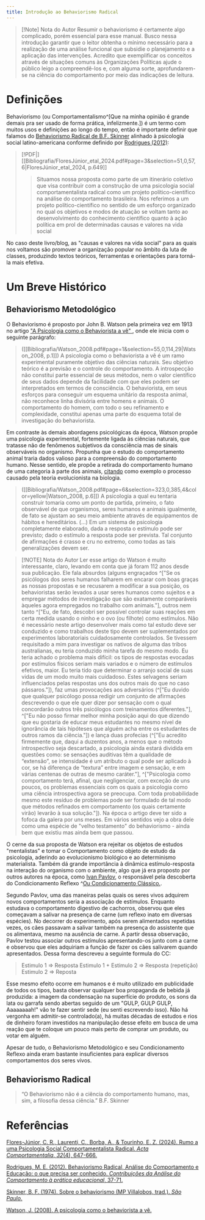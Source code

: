 ```yaml
---
title: Introdução ao Behaviorismo Radical
---
```

> [!Note] Nota do Autor
> Resumir o behaviorismo é certamente algo complicado, porém essencial para esse manual. Busco nessa introdução garantir que o leitor obtenha o mínimo necessário para a realização de uma análise funcional que subsidie o planejamento e a aplicação das intervenções. Acredito que exemplificar os conceitos através de situações comuns às Organizações Políticas ajude o público leigo a compreendê-los e, com alguma sorte, aprofundarem-se na ciência do comportamento por meio das indicações de leitura.
# Definições
Behaviorismo (ou Comportamentalismo^[Que na minha opinião é grande demais pra ser usado de forma prática, infelizmente.]) é um termo com muitos usos e definições ao longo do tempo, então é importante definir que falamos do [Behaviorismo Radical de B.F. Skinner](Skinner_1974.pdf) alinhado à psicologia social latino-americana conforme definido por [Rodrigues (2012)](FloresJúnior_etal_2024.pdf):

> [!PDF|] [[Bibliografia/FloresJúnior_etal_2024.pdf#page=3&selection=51,0,57,6|FloresJúnior_etal_2024, p.649]]
> > Situamos nossa proposta como parte de um itinerário coletivo que visa contribuir com a construção de uma psicologia social comportamentalista radical como um projeto político-científico na análise do comportamento brasileira. Nos referimos a um projeto político-científico no sentido de um esforço organizado no qual os objetivos e modos de atuação se voltam tanto ao desenvolvimento do conhecimento científico quanto à ação política em prol de determinadas causas e valores na vida social
> 
> 

No caso deste livro/blog, as "causas e valores na vida social" para as quais nos voltamos são promover a organização popular no âmbito da luta de classes, produzindo textos teóricos, ferramentas e orientações para torná-la mais efetiva.  
# Um Breve Histórico
## Behaviorismo Metodológico
O Behaviorismo é proposto por John B. Watson pela primeira vez em 1913 no artigo ["A Psicologia como o Behaviorista a vê" ](Watson_2008.pdf), onde ele inicia com o seguinte parágrafo:

> ([[Bibliografia/Watson_2008.pdf#page=1&selection=55,0,114,29|Watson_2008, p.1]])
> A psicologia como o behaviorista a vê é um ramo experimental puramente objetivo das ciências naturais. Seu objetivo teórico é a previsão e o controle do comportamento. A introspecção não constitui parte essencial de seus métodos, nem o valor científico de seus dados depende da facilidade com que eles podem ser interpretados em termos de consciência. O behaviorista, em seus esforços para conseguir um esquema unitário da resposta animal, não reconhece linha divisória entre homens e animais. O comportamento do homem, com todo o seu refinamento e complexidade, constitui apenas uma parte do esquema total de investigação do behaviorista.

Em contraste às demais abordagens psicológicas da época, Watson propõe uma psicologia experimental, fortemente ligada às ciências naturais, que tratasse não de fenômenos subjetivos da consciência mas de sinais observáveis no organismo. Propunha que o estudo do comportamento animal traria dados valioso para a compreensão do comportamento humano. Nesse sentido, ele propõe a retirada do comportamento humano de uma categoria à parte dos animais, [citando](Bibliografia/Watson_2008.pdf#page=3&selection=268,10,304,12&color=yellow) como exemplo o processo causado pela teoria evolucionista na biologia. 

> ([[Bibliografia/Watson_2008.pdf#page=6&selection=323,0,385,4&color=yellow|Watson_2008, p.6]])
> A psicologia a qual eu tentaria construir tomaria como um ponto de partida, primeiro, o fato observável de que organismos, seres humanos e animais igualmente, de fato se ajustam ao seu meio ambiente através de equipamentos de hábitos e hereditários. (...) Em um sistema de psicologia completamente elaborado, dada a resposta o estímulo pode ser previsto; dado o estímulo a resposta pode ser prevista. Tal conjunto de afirmações é crasso e cru no extremo, como todas as tais generalizações devem ser.

> [!NOTE] Nota do Autor
> Ler esse artigo do Watson é muito interessante, claro, levando em conta que já foram 112 anos desde sua publicação. Ele fala absurdos (alguns engraçados ^["Se os psicólogos dos seres humanos falharem em encarar com boas graças as nossas propostas e se recusarem a modificar a sua posição, os behavioristas serão levados a usar seres humanos como sujeitos e a empregar métodos de investigação que são exatamente comparáveis àqueles agora empregados no trabalho com animais."], outros nem tanto ^["Eu, de fato, descobri ser possível controlar suas reações em certa medida usando o ninho e o ovo (ou filhote) como estímulos. Não é necessário neste artigo desenvolver mais como tal estudo deve ser conduzido e como trabalhos deste tipo devem ser suplementados por experimentos laboratoriais cuidadosamente controlados. Se tivessem requisitado a mim para investigar os nativos de alguma das tribos australianas, eu teria conduzido minha tarefa do mesmo modo. Eu teria achado o problema mais difícil: os tipos de respostas evocadas por estímulos físicos seriam mais variados e o número de estímulos efetivos, maior. Eu teria tido que determinar o arranjo social de suas vidas de um modo muito mais cuidadoso. Estes selvagens seriam influenciados pelas respostas uns dos outros mais do que no caso pássaros."]), faz umas provocações aos adversários (^["Eu duvido que qualquer psicólogo possa redigir um conjunto de afirmações descrevendo o que ele quer dizer por sensação com o qual concordarão outros três psicólogos com treinamentos diferentes."], ^["Eu não posso firmar melhor minha posição aqui do que dizendo que eu gostaria de educar meus estudantes no mesmo nível de ignorância de tais hipóteses que alguém acha entre os estudantes de outros ramos da ciência."]) e lança duas profecias (^["Eu acredito firmemente que, daqui a duzentos anos, a menos que o método introspectivo seja descartado, a psicologia ainda estará dividida em questões como: se sensações auditivas têm a qualidade de “extensão”, se intensidade é um atributo o qual pode ser aplicado à cor, se há diferença de “textura” entre imagem e sensação, e em várias centenas de outras de mesmo caráter."], ^["Psicologia como comportamento terá, afinal, que negligenciar, com exceção de uns poucos, os problemas essenciais com os quais a psicologia como uma ciência introspectiva agora se preocupa. Com toda probabilidade mesmo este resíduo de problemas pode ser formulado de tal modo que métodos refinados em comportamento (os quais certamente virão) levarão à sua solução."]). Na época o artigo deve ter sido a fofoca da galera por uns meses. Em vários sentidos vejo a obra dele como uma espécie de "velho testamento" do behaviorismo - ainda bem que existiu mas ainda bem que passou.

O cerne da sua proposta de Watson era rejeitar os objetos de estudos "mentalistas" e tomar o Comportamento como objeto de estudo da psicologia, aderindo ao evolucionismo biológico e ao determinismo materialista. Também dá grande importância à dinâmica estímulo-resposta na interação do organismo com o ambiente, algo que já era proposto por outros autores na época, como [Ivan Pavlov](https://en.wikipedia.org/wiki/Ivan_Pavlov), o responsável pela descoberta do Condicionamento Reflexo ^[Ou Condicionamento Clássico.](CR). 

Segundo Pavlov, uma das maneiras pelas quais os seres vivos adquirem novos comportamentos seria a associação de estímulos. Enquanto estudava o comportamento digestivo de cachorros, observou que eles começavam a salivar na presença de carne (um reflexo inato em diversas espécies). No decorrer do experimento, após serem alimentados repetidas vezes, os cães passavam a salivar também na presença do assistente que os alimentava, mesmo na ausência de carne. A partir dessa observação, Pavlov testou associar outros estímulos apresentando-os junto com a carne e observou que eles adquiriam a função de fazer os cães salivarem quando apresentados. Dessa forma descreveu a seguinte formula do CC: 

>Estimulo 1 => Resposta
Estimulo 1 + Estimulo 2 => Resposta (repetição)
Estimulo 2 => Reposta

Esse mesmo efeito ocorre em humanos e é muito utilizado em publicidade de todos os tipos, basta observar qualquer boa propaganda de bebida já produzida: a imagem da condensação na superfície do produto, os sons da lata ou garrafa sendo abertas seguido de um "GULP, GULP GULP, Aaaaaaaah!" vão te fazer sentir sede (eu senti escrevendo isso). Não há vergonha em admitir-se controlado(a), há muitas décadas de estudos e rios de dinheiro foram investidos na manipulação desse efeito em busca de uma reação que te coloque um pouco mais perto de comprar um produto, ou votar em alguém.

Apesar de tudo, o Behaviorismo Metodológico e seu Condicionamento Reflexo ainda eram bastante insuficientes para explicar diversos comportamentos dos seres vivos. 
## Behaviorismo Radical
	
> “O Behaviorismo não é a ciência do comportamento humano, mas, sim, a filosofia dessa ciência.” B.F. Skinner
> 
# Referências
[Flores-Júnior, C. R., Laurenti, C., Borba, A., & Tourinho, E. Z. (2024). Rumo a uma Psicologia Social Comportamentalista Radical. _Acta Comportamentalia_, _32_(4), 647-666.](FloresJúnior_etal_2024.pdf)

[Rodrigues, M. E. (2012). Behaviorismo Radical, Análise do Comportamento e Educação: o que precisa ser conhecido. _Contribuições da Análise do Comportamento à prática educacional_, 37-71.](Rodrigues_2012.pdf)

[Skinner, B. F. (1974). Sobre o behaviorismo (MP Villalobos, trad.). _São Paulo_.](Skinner_1974.pdf)

[Watson, J. (2008). A psicologia como o behaviorista a vê.](Watson_2008.pdf)